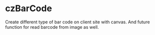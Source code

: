 czBarCode
=========

Create different type of bar code on client site with canvas. And future function for read barcode from image as well.
